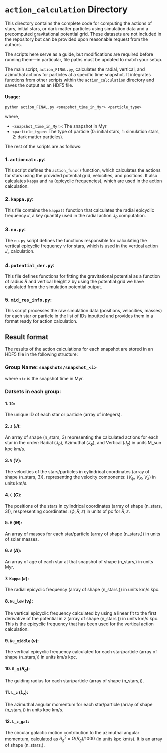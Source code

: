 # `action_calculation` Directory

This directory contains the complete code for computing the actions of stars, initial stars, or dark matter particles using simulation data and a precomputed gravitational potential grid. These datasets are not included in the repository but can be provided upon reasonable request from the authors.

The scripts here serve as a guide, but modifications are required before running them—in particular, file paths must be updated to match your setup.

The main script, `action_FINAL.py`, calculates the radial, vertical, and azimuthal actions for particles at a specific time snapshot. It integrates functions from other scripts within the `action_calculation` directory and saves the output as an HDF5 file.

#### Usage:
```
python action_FINAL.py <snapshot_time_in_Myr> <particle_type>
```
where,
- `<snapshot_time_in_Myr>`: The snapshot in Myr
- `<particle_type>`: The type of particle (0: initial stars, 1: simulation stars, 2: dark matter particles).

The rest of the scripts are as follows:
### 1. `actioncalc.py`: 
This script defines the `action_func()` function, which calculates the actions for stars using the provided potential grid, velocities, and positions. It also calculates `kappa` and `nu` (epicyclic frequencies), which are used in the action calculation.
### 2. `kappa.py`:
This file contains the `kappa()` function that calculates the radial epicyclic frequency $\kappa$, a key quantity used in the radial action $J_R$ computation.
### 3. `nu.py`:
The `nu.py` script defines the functions responsible for calculating the vertical epicyclic frequency $\nu$ for stars, which is used in the vertical action $J_z$ calculation.
### 4. `potential_der.py`:
This file defines functions for fitting the gravitational potential as a function of radius $R$ and vertical height $z$ by using the potential grid we have calculated from the simulation potential output. 
### 5. `mid_res_info.py`:
This script processes the raw simulation data (positions, velocities, masses) for each star or particle in the list of IDs inputted and provides them in a format ready for action calculation.

## Result format
The results of the action calculations for each snapshot are stored in an HDF5 file in the following structure:
### Group Name: `snapshots/snapshot_<i>`
where `<i>` is the snapshot time in Myr.
### Datsets in each group:
#### 1. `ID`:
The unique ID of each star or particle (array of integers).
#### 2. `J` ($J$):
An array of shape (n_stars, 3) representing the calculated actions for each star in the order: Radial ($J_R$), Azimuthal ($J_{\phi}$), and Vertical ($J_z$) in units M_sun kpc km/s.
#### 3. `V` ($V$):
The velocities of the stars/particles in cylindrical coordinates (array of shape (n_stars, 3)), representing the velocity components: ($V_{\phi}$, $V_R$, $V_z$) in units km/s.
#### 4. `C` ($C$):
The positions of the stars in cylindrical coordinates (array of shape (n_stars, 3)), respresenting coordinates: ($\phi,R,z$) in units of pc for $R,z$.
#### 5. `M` ($M$):
An array of masses for each star/particle (array of shape (n_stars,)) in units of solar masses. 
#### 6. `A` ($A$):
An array of age of each star at that snapshot of shape (n_stars,) in units Myr.
#### 7. `Kappa` ($\kappa$):
The radial epicyclic frequency (array of shape (n_stars,)) in units km/s kpc.
#### 8. `Nu_low` ($\nu_l$):
The vertical epicyclic frequency calculated by using a linear fit to the first derivative of the potential in $z$ (array of shape (n_stars,)) in units km/s kpc. This is the epicyclic frequency that has been used for the vertical action calculation.
#### 9. `Nu_middle` ($\nu$):
The vertical epicyclic frequency calculated for each star/particle (array of shape (n_stars,)) in units km/s kpc.
#### 10. `R_g` ($R_g$):
The guiding radius for each star/particle (array of shape (n_stars,)).
#### 11. `L_z` ($L_z$):
The azimuthal angular momentum for each star/particle (array of shape (n_stars,)) in units kpc km/s.
#### 12. `L_z_gal`:
The circular galactic motion contribution to the azimuthal angular momentum, calculated as $R_g^2 \times \Omega(R_g)/1000$ (in units kpc km/s). It is an array of shape (n_stars,).
